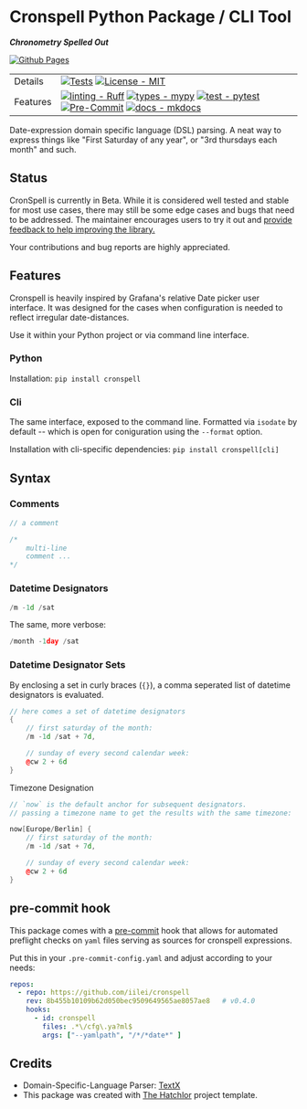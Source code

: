 
# Cronspell Python Package / CLI Tool
***Chronometry Spelled Out***


[![Github Pages][Github Pages]][Github Pages Link]


|          |                                                                                                                                                                                                                                   |
| -------- | --------------------------------------------------------------------------------------------------------------------------------------------------------------------------------------------------------------------------------- |
| Details  | [![Tests][Tests-image]][Tests-link] [![License - MIT][MIT-image]][MIT-link]                                                                                                                                                       |
| Features | [![linting - Ruff][ruff-image]][ruff-link] [![types - mypy][mypy-image]][mypy-link] [![test - pytest][pytest-image]][pytest-link]  [![Pre-Commit][precommit-image]][precommit-link] [![docs - mkdocs][mkdocs-image]][mkdocs-link] |

Date-expression domain specific language (DSL) parsing. A neat way to express things like "First Saturday of any year", or "3rd thursdays each month" and such.


## Status

CronSpell is currently in Beta. While it is considered well tested and stable for most use cases, there may still be some edge cases and bugs that need to be addressed. The maintainer encourages users to try it out and [provide feedback to help improving the library.](https://github.com/iilei/cronspell/issues)

Your contributions and bug reports are highly appreciated.

## Features

Cronspell is heavily inspired by Grafana's relative Date picker user interface. It was designed for the cases when configuration is needed to reflect irregular date-distances.

Use it within your Python project or via command line interface.

### Python

Installation: `pip install cronspell`

### Cli

The same interface, exposed to the command line. Formatted via `isodate` by default -- which is
open for coniguration using the `--format` option.

Installation with cli-specific dependencies: `pip install cronspell[cli]`


## Syntax

### Comments
```cpp
// a comment
```

```cpp
/*
    multi-line
    comment ...
*/
```


### Datetime Designators
```cpp
/m -1d /sat
```

The same, more verbose:

```cpp
/month -1day /sat
```

### Datetime Designator Sets

By enclosing a set in curly braces (`{}`), a comma seperated list of datetime designators is evaluated.

```cpp
// here comes a set of datetime designators
{
    // first saturday of the month:
    /m -1d /sat + 7d,

    // sunday of every second calendar week:
    @cw 2 + 6d
}
```

Timezone Designation

```cpp
// `now` is the default anchor for subsequent designators.
// passing a timezone name to get the results with the same timezone:

now[Europe/Berlin] {
    // first saturday of the month:
    /m -1d /sat + 7d,

    // sunday of every second calendar week:
    @cw 2 + 6d
}
```

## pre-commit hook

This package comes with a [pre-commit](https://pre-commit.com/) hook that allows for automated
preflight checks on `yaml` files serving as sources for cronspell expressions.

Put this in your `.pre-commit-config.yaml` and adjust according to your needs:

```yaml
repos:
  - repo: https://github.com/iilei/cronspell
    rev: 8b455b10109b62d050bec9509649565ae8057ae8   # v0.4.0
    hooks:
      - id: cronspell
        files: .*\/cfg\.ya?ml$
        args: ["--yamlpath", "/*/*date*" ]

```


## Credits

* Domain-Specific-Language Parser: [TextX]
* This package was created with [The Hatchlor] project template.

[TextX]: https://textx.github.io/textX/
[The Hatchlor]: https://github.com/florianwilhelm/the-hatchlor



[Tests-image]: https://github.com/iilei/cronspell/actions/workflows/tests.yml/badge.svg?branch=master
[Tests-link]: https://github.com/iilei/cronspell/actions/workflows/tests.yml
[hatch-image]: https://img.shields.io/badge/%F0%9F%A5%9A-hatch-4051b5.svg
[hatch-link]: https://github.com/pypa/hatch
[ruff-image]: https://img.shields.io/endpoint?url=https://raw.githubusercontent.com/astral-sh/ruff/main/assets/badge/v2.json
[ruff-link]: https://github.com/charliermarsh/ruff
[mypy-image]: https://img.shields.io/badge/Types-mypy-blue.svg
[mypy-link]: https://mypy-lang.org/
[pytest-image]: https://img.shields.io/static/v1?label=‎&message=Pytest&logo=Pytest&color=0A9EDC&logoColor=white
[pytest-link]:  https://docs.pytest.org/
[mkdocs-image]: https://img.shields.io/static/v1?label=‎&message=mkdocs&logo=Material+for+MkDocs&color=526CFE&logoColor=white
[mkdocs-link]: https://www.mkdocs.org/
[precommit-image]: https://img.shields.io/static/v1?label=‎&message=pre-commit&logo=pre-commit&color=76877c
[precommit-link]: https://pre-commit.com/
[MIT-image]: https://img.shields.io/badge/License-MIT-9400d3.svg
[MIT-link]: https://raw.githubusercontent.com/iilei/cronspell/refs/heads/master/LICENSE.txt
[Github Pages]: https://img.shields.io/badge/github%20pages-121013?style=for-the-badge&logo=github&logoColor=teal
[Github Pages Link]: https://iilei.github.io/cronspell/
